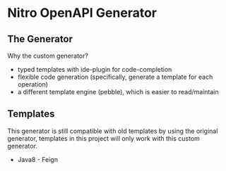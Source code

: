 # Nitro OpenAPI Generator

## The Generator

Why the custom generator?

* typed templates with ide-plugin for code-completion
* flexible code generation (specifically, generate a template for each operation)
* a different template engine (pebble), which is easier to read/maintain

## Templates

This generator is still compatible with old templates by using the original generator, templates in this project will only work with this custom generator.

* Java8 - Feign
